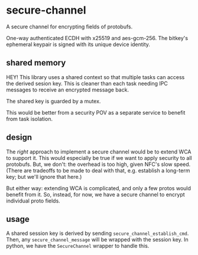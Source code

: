 # secure-channel

A secure channel for encrypting fields of protobufs.

One-way authenticated ECDH with x25519 and aes-gcm-256. The bitkey's ephemeral keypair is signed with its unique device identity.

## shared memory

HEY! This library uses a shared context so that multiple tasks can access the derived sesion key. This is cleaner than each task needing IPC messages to receive an encrypted message back.

The shared key is guarded by a mutex.

This would be better from a security POV as a separate service to benefit from task isolation.

## design
The *right* approach to implement a secure channel would be to extend WCA to support it. This would especially be true if we want to apply security to all protobufs. But, we don't: the overhead is too high, given NFC's slow speed. (There are tradeoffs to be made to deal with that, e.g. establish a long-term key; but we'll ignore that here.)

But either way: extending WCA is complicated, and only a few protos would benefit from it. So, instead, for now, we have a secure channel to encrypt individual proto fields.

## usage

A shared session key is derived by sending `secure_channel_establish_cmd`. Then, any `secure_channel_message` will be wrapped with the session key.
In python, we have the `SecureChannel` wrapper to handle this.
